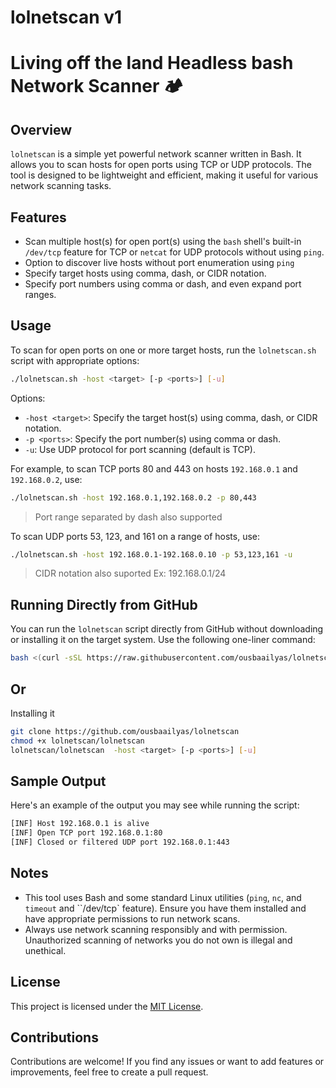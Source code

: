 # lolnetscan v1

# Living off the land Headless bash Network Scanner 🏕️

## Overview

`lolnetscan` is a simple yet powerful network scanner written in Bash. It allows you to scan hosts for open ports using TCP or UDP protocols. The tool is designed to be lightweight and efficient, making it useful for various network scanning tasks.

## Features

- Scan multiple host(s) for open port(s) using the `bash` shell's built-in `/dev/tcp` feature for TCP or `netcat` for UDP protocols without using `ping`.
- Option to discover live hosts without port enumeration using `ping`
- Specify target hosts using comma, dash, or CIDR notation.
- Specify port numbers using comma or dash, and even expand port ranges.

## Usage

To scan for open ports on one or more target hosts, run the `lolnetscan.sh` script with appropriate options:

```bash
./lolnetscan.sh -host <target> [-p <ports>] [-u]
```

Options:
- `-host <target>`: Specify the target host(s) using comma, dash, or CIDR notation.
- `-p <ports>`: Specify the port number(s) using comma or dash.
- `-u`: Use UDP protocol for port scanning (default is TCP).

For example, to scan TCP ports 80 and 443 on hosts `192.168.0.1` and `192.168.0.2`, use:

```bash
./lolnetscan.sh -host 192.168.0.1,192.168.0.2 -p 80,443
```

> Port range separated by dash also supported 

To scan UDP ports 53, 123, and 161 on a range of hosts, use:

```bash
./lolnetscan.sh -host 192.168.0.1-192.168.0.10 -p 53,123,161 -u
```

> CIDR notation also suported Ex: 192.168.0.1/24

## Running Directly from GitHub

You can run the `lolnetscan` script directly from GitHub without downloading or installing it on the target system. Use the following one-liner command:

```bash
bash <(curl -sSL https://raw.githubusercontent.com/ousbaailyas/lolnetscan/master/lolnetscan) -host <target> [-p <ports>] [-u]
```

## Or

Installing it

```bash
git clone https://github.com/ousbaailyas/lolnetscan
chmod +x lolnetscan/lolnetscan
lolnetscan/lolnetscan  -host <target> [-p <ports>] [-u]
```

## Sample Output

Here's an example of the output you may see while running the script:

```bash
[INF] Host 192.168.0.1 is alive
[INF] Open TCP port 192.168.0.1:80
[INF] Closed or filtered UDP port 192.168.0.1:443
```

## Notes

- This tool uses Bash and some standard Linux utilities (`ping`, `nc`, and `timeout` and ``/dev/tcp` feature). Ensure you have them installed and have appropriate permissions to run network scans.
- Always use network scanning responsibly and with permission. Unauthorized scanning of networks you do not own is illegal and unethical.

## License

This project is licensed under the [MIT License](LICENSE).

## Contributions

Contributions are welcome! If you find any issues or want to add features or improvements, feel free to create a pull request.
